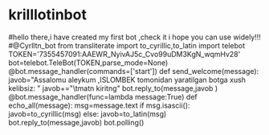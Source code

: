 # krilllotinbot
#hello  there,i have created my first bot ,check it i hope you can use widely!!!
#@Cyrlltn_bot
from transliterate import to_cyrillic,to_latin
import telebot
TOKEN='7355457091:AAEWR_NyivAJ5c_Cvo99uDM3KgN_wqmHv28'
bot=telebot.TeleBot(TOKEN,parse_mode=None)
@bot.message_handler(commands=['start'])
def send_welcome(message):
    javob="Assalomu aleykum ,ISLOMBEK tomonidan yaratilgan botga xush kelibsiz: "
    javob+="\tmatn kiritng"
    bot.reply_to(message,javob )
@bot.message_handler(func=lambda message:True)
def echo_all(message):
    msg=message.text
    if msg.isascii():
        javob=to_cyrillic(msg)
    else:
        javob=to_latin(msg)
    bot.reply_to(message,javob)
bot.polling()    


